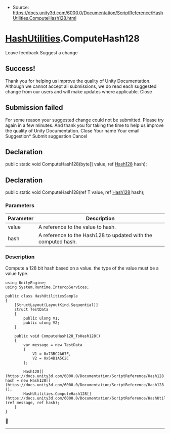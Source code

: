 * Source: https://docs.unity3d.com/6000.0/Documentation/ScriptReference/HashUtilities.ComputeHash128.html

#  [HashUtilities](https://docs.unity3d.com/6000.0/Documentation/ScriptReference/HashUtilities.html).ComputeHash128
Leave feedback
Suggest a change
## Success!
Thank you for helping us improve the quality of Unity Documentation. Although we cannot accept all submissions, we do read each suggested change from our users and will make updates where applicable.
Close
## Submission failed
For some reason your suggested change could not be submitted. Please <a>try again</a> in a few minutes. And thank you for taking the time to help us improve the quality of Unity Documentation.
Close
Your name Your email Suggestion* Submit suggestion
Cancel
## Declaration
public static void ComputeHash128(byte[] value, ref [Hash128](https://docs.unity3d.com/6000.0/Documentation/ScriptReference/Hash128.html) hash); 
## Declaration
public static void ComputeHash128(ref T value, ref [Hash128](https://docs.unity3d.com/6000.0/Documentation/ScriptReference/Hash128.html) hash); 
### Parameters
Parameter | Description  
---|---  
value | A reference to the value to hash.  
hash | A reference to the Hash128 to updated with the computed hash.  
### Description
Compute a 128 bit hash based on a value. the type of the value must be a value type.
```
using UnityEngine;
using System.Runtime.InteropServices;  
  
public class HashUtilitiesSample
{
    [StructLayout(LayoutKind.Sequential)]
    struct TestData
    {
        public ulong V1;
        public ulong V2;
    }  
  
    public void ComputeHash128_ToHash128()
    {
        var message = new TestData
        {
            V1 = 0x73BC2A67F,
            V2 = 0x54B1A5C2C
        };  
  
        Hash128[](https://docs.unity3d.com/6000.0/Documentation/ScriptReference/Hash128.html) hash = new Hash128[](https://docs.unity3d.com/6000.0/Documentation/ScriptReference/Hash128.html)();
        HashUtilities.ComputeHash128[](https://docs.unity3d.com/6000.0/Documentation/ScriptReference/HashUtilities.ComputeHash128.html)(ref message, ref hash);
    }
}

```

* * *
